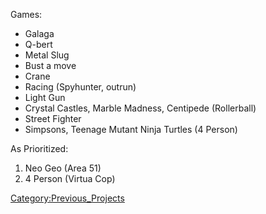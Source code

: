 Games:

-   Galaga
-   Q-bert
-   Metal Slug
-   Bust a move
-   Crane
-   Racing (Spyhunter, outrun)
-   Light Gun
-   Crystal Castles, Marble Madness, Centipede (Rollerball)
-   Street Fighter
-   Simpsons, Teenage Mutant Ninja Turtles (4 Person)

As Prioritized:

1.  Neo Geo (Area 51)
2.  4 Person (Virtua Cop)

[Category:Previous_Projects](Category:Previous_Projects)
